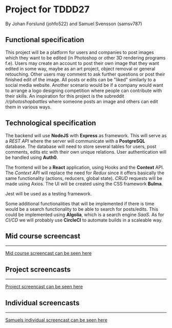 # Project for TDDD27 
By Johan Forslund (johfo522) and Samuel Svensson (samsv787)

## Functional specification
This project will be a platform for users and companies to post images which they want to be edited (in Photoshop or other 3D rendering programs f.e). 
Users may create an account to post their own image that they want edited in some way, maybe as an art project, object removal or general retouching. 
Other users may comment to ask further questions or post their finished edit of the image. All posts or edits can be "liked" similarly to a social media website. 
Another scenario would be if a company would want to arrange a logo designing competition where people can contribute with their skills. 
An inspiration for this project is the subreddit _/r/photoshopbattles_ where someone posts an image and others can edit them in various ways.  

## Technological specification
The backend will use **NodeJS** with **Express** as framework. This will serve as a _REST API_ where the server will communicate with a **PostgreSQL** database.
The database will need to store several tables for users, post comments, edits etc with their own unique relations. User authentication will be handled using **Auth0**.

The frontend will be a **React** application, using Hooks and the **Context** API. The _Context API_ will replace the need for _Redux_ since it offers basically the same functionality (actions, reducers, global state). _CRUD_ requests will be made using Axios. The UI will be created using the CSS framework **Bulma**.

Jest will be used as a testing framework.

Some additional functionalities that will be implemented if there is time would be a search functionality to be able to search for posts/edits. This could be implemented using **Algolia**, which is a search engine _SaaS_.
As for _CI/CD_ we will probably use **CircleCI** to automate builds in a scaleable way. 


## Mid course screencast
___________________________________

[Mid course screencast can be seen here](https://www.youtube.com/watch?v=wucZl2d4Mn0&feature=youtu.be)


## Project screencasts
___________________________________

[Project screencast can be seen here](https://www.youtube.com/watch?v=ILPil_hXGg8)


## Individual screencasts
___________________________________

[Samuels individual screencast can be seen here](https://www.youtube.com/watch?v=t6r9QxhPKSA)

